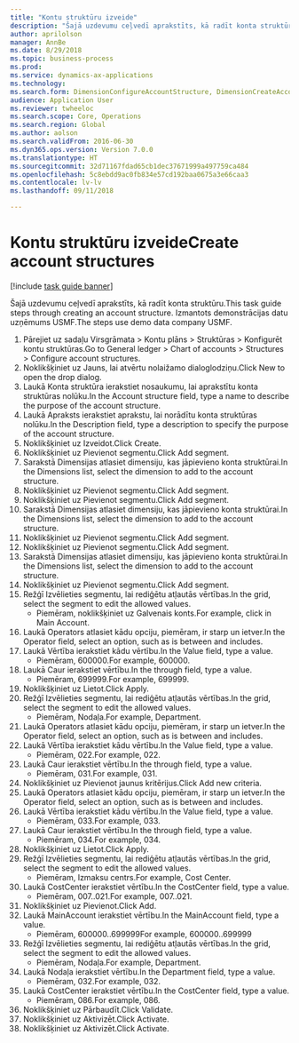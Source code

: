```yaml
--- 
title: "Kontu struktūru izveide"
description: "Šajā uzdevumu ceļvedī aprakstīts, kā radīt konta struktūru."
author: aprilolson
manager: AnnBe
ms.date: 8/29/2018
ms.topic: business-process
ms.prod: 
ms.service: dynamics-ax-applications
ms.technology: 
ms.search.form: DimensionConfigureAccountStructure, DimensionCreateAccountStructure, DimensionHierarchyAddLevel, DimensionHierarchyConstraintActivate
audience: Application User
ms.reviewer: twheeloc
ms.search.scope: Core, Operations
ms.search.region: Global
ms.author: aolson
ms.search.validFrom: 2016-06-30
ms.dyn365.ops.version: Version 7.0.0
ms.translationtype: HT
ms.sourcegitcommit: 32d71167fdad65cb1dec37671999a497759ca484
ms.openlocfilehash: 5c8ebdd9ac0fb834e57cd192baa0675a3e66caa3
ms.contentlocale: lv-lv
ms.lasthandoff: 09/11/2018

---
```

# <a name="create-account-structures"></a><span data-ttu-id="6dbee-103">Kontu struktūru izveide</span><span class="sxs-lookup"><span data-stu-id="6dbee-103">Create account structures</span></span>

[!include [task guide banner](../../includes/task-guide-banner.md)]

<span data-ttu-id="6dbee-104">Šajā uzdevumu ceļvedī aprakstīts, kā radīt konta struktūru.</span><span class="sxs-lookup"><span data-stu-id="6dbee-104">This task guide steps through creating an account structure.</span></span> <span data-ttu-id="6dbee-105">Izmantots demonstrācijas datu uzņēmums USMF.</span><span class="sxs-lookup"><span data-stu-id="6dbee-105">The steps use demo data company USMF.</span></span>

1. <span data-ttu-id="6dbee-106">Pārejiet uz sadaļu Virsgrāmata > Kontu plāns > Struktūras > Konfigurēt kontu struktūras.</span><span class="sxs-lookup"><span data-stu-id="6dbee-106">Go to General ledger > Chart of accounts > Structures > Configure account structures.</span></span>
2. <span data-ttu-id="6dbee-107">Noklikšķiniet uz Jauns, lai atvērtu nolaižamo dialoglodziņu.</span><span class="sxs-lookup"><span data-stu-id="6dbee-107">Click New to open the drop dialog.</span></span>
3. <span data-ttu-id="6dbee-108">Laukā Konta struktūra ierakstiet nosaukumu, lai aprakstītu konta struktūras nolūku.</span><span class="sxs-lookup"><span data-stu-id="6dbee-108">In the Account structure field, type a name to describe the purpose of the account structure.</span></span>
4. <span data-ttu-id="6dbee-109">Laukā Apraksts ierakstiet aprakstu, lai norādītu konta struktūras nolūku.</span><span class="sxs-lookup"><span data-stu-id="6dbee-109">In the Description field, type a description to specify the purpose of the account structure.</span></span>
5. <span data-ttu-id="6dbee-110">Noklikšķiniet uz Izveidot.</span><span class="sxs-lookup"><span data-stu-id="6dbee-110">Click Create.</span></span>
6. <span data-ttu-id="6dbee-111">Noklikšķiniet uz Pievienot segmentu.</span><span class="sxs-lookup"><span data-stu-id="6dbee-111">Click Add segment.</span></span>
7. <span data-ttu-id="6dbee-112">Sarakstā Dimensijas atlasiet dimensiju, kas jāpievieno konta struktūrai.</span><span class="sxs-lookup"><span data-stu-id="6dbee-112">In the Dimensions list, select the dimension to add to the account structure.</span></span>
8. <span data-ttu-id="6dbee-113">Noklikšķiniet uz Pievienot segmentu.</span><span class="sxs-lookup"><span data-stu-id="6dbee-113">Click Add segment.</span></span>
9. <span data-ttu-id="6dbee-114">Noklikšķiniet uz Pievienot segmentu.</span><span class="sxs-lookup"><span data-stu-id="6dbee-114">Click Add segment.</span></span>
10. <span data-ttu-id="6dbee-115">Sarakstā Dimensijas atlasiet dimensiju, kas jāpievieno konta struktūrai.</span><span class="sxs-lookup"><span data-stu-id="6dbee-115">In the Dimensions list, select the dimension to add to the account structure.</span></span>
11. <span data-ttu-id="6dbee-116">Noklikšķiniet uz Pievienot segmentu.</span><span class="sxs-lookup"><span data-stu-id="6dbee-116">Click Add segment.</span></span>
12. <span data-ttu-id="6dbee-117">Noklikšķiniet uz Pievienot segmentu.</span><span class="sxs-lookup"><span data-stu-id="6dbee-117">Click Add segment.</span></span>
13. <span data-ttu-id="6dbee-118">Sarakstā Dimensijas atlasiet dimensiju, kas jāpievieno konta struktūrai.</span><span class="sxs-lookup"><span data-stu-id="6dbee-118">In the Dimensions list, select the dimension to add to the account structure.</span></span>
14. <span data-ttu-id="6dbee-119">Noklikšķiniet uz Pievienot segmentu.</span><span class="sxs-lookup"><span data-stu-id="6dbee-119">Click Add segment.</span></span>
15. <span data-ttu-id="6dbee-120">Režģī Izvēlieties segmentu, lai rediģētu atļautās vērtības.</span><span class="sxs-lookup"><span data-stu-id="6dbee-120">In the grid, select the segment to edit the allowed values.</span></span>
    * <span data-ttu-id="6dbee-121">Piemēram, noklikšķiniet uz Galvenais konts.</span><span class="sxs-lookup"><span data-stu-id="6dbee-121">For example, click in Main Account.</span></span>  
16. <span data-ttu-id="6dbee-122">Laukā Operators atlasiet kādu opciju, piemēram, ir starp un ietver.</span><span class="sxs-lookup"><span data-stu-id="6dbee-122">In the Operator field, select an option, such as is between and includes.</span></span>
17. <span data-ttu-id="6dbee-123">Laukā Vērtība ierakstiet kādu vērtību.</span><span class="sxs-lookup"><span data-stu-id="6dbee-123">In the Value field, type a value.</span></span>
    * <span data-ttu-id="6dbee-124">Piemēram, 600000.</span><span class="sxs-lookup"><span data-stu-id="6dbee-124">For example, 600000.</span></span>  
18. <span data-ttu-id="6dbee-125">Laukā Caur ierakstiet vērtību.</span><span class="sxs-lookup"><span data-stu-id="6dbee-125">In the through field, type a value.</span></span>
    * <span data-ttu-id="6dbee-126">Piemēram, 699999.</span><span class="sxs-lookup"><span data-stu-id="6dbee-126">For example, 699999.</span></span>  
19. <span data-ttu-id="6dbee-127">Noklikšķiniet uz Lietot.</span><span class="sxs-lookup"><span data-stu-id="6dbee-127">Click Apply.</span></span>
20. <span data-ttu-id="6dbee-128">Režģī Izvēlieties segmentu, lai rediģētu atļautās vērtības.</span><span class="sxs-lookup"><span data-stu-id="6dbee-128">In the grid, select the segment to edit the allowed values.</span></span>
    * <span data-ttu-id="6dbee-129">Piemēram, Nodaļa.</span><span class="sxs-lookup"><span data-stu-id="6dbee-129">For example, Department.</span></span>  
21. <span data-ttu-id="6dbee-130">Laukā Operators atlasiet kādu opciju, piemēram, ir starp un ietver.</span><span class="sxs-lookup"><span data-stu-id="6dbee-130">In the Operator field, select an option, such as is between and includes.</span></span>
22. <span data-ttu-id="6dbee-131">Laukā Vērtība ierakstiet kādu vērtību.</span><span class="sxs-lookup"><span data-stu-id="6dbee-131">In the Value field, type a value.</span></span>
    * <span data-ttu-id="6dbee-132">Piemēram, 022.</span><span class="sxs-lookup"><span data-stu-id="6dbee-132">For example, 022.</span></span>  
23. <span data-ttu-id="6dbee-133">Laukā Caur ierakstiet vērtību.</span><span class="sxs-lookup"><span data-stu-id="6dbee-133">In the through field, type a value.</span></span>
    * <span data-ttu-id="6dbee-134">Piemēram, 031.</span><span class="sxs-lookup"><span data-stu-id="6dbee-134">For example, 031.</span></span>  
24. <span data-ttu-id="6dbee-135">Noklikšķiniet uz Pievienot jaunus kritērijus.</span><span class="sxs-lookup"><span data-stu-id="6dbee-135">Click Add new criteria.</span></span>
25. <span data-ttu-id="6dbee-136">Laukā Operators atlasiet kādu opciju, piemēram, ir starp un ietver.</span><span class="sxs-lookup"><span data-stu-id="6dbee-136">In the Operator field, select an option, such as is between and includes.</span></span>
26. <span data-ttu-id="6dbee-137">Laukā Vērtība ierakstiet kādu vērtību.</span><span class="sxs-lookup"><span data-stu-id="6dbee-137">In the Value field, type a value.</span></span>
    * <span data-ttu-id="6dbee-138">Piemēram, 033.</span><span class="sxs-lookup"><span data-stu-id="6dbee-138">For example, 033.</span></span>  
27. <span data-ttu-id="6dbee-139">Laukā Caur ierakstiet vērtību.</span><span class="sxs-lookup"><span data-stu-id="6dbee-139">In the through field, type a value.</span></span>
    * <span data-ttu-id="6dbee-140">Piemēram, 034.</span><span class="sxs-lookup"><span data-stu-id="6dbee-140">For example, 034.</span></span>  
28. <span data-ttu-id="6dbee-141">Noklikšķiniet uz Lietot.</span><span class="sxs-lookup"><span data-stu-id="6dbee-141">Click Apply.</span></span>
29. <span data-ttu-id="6dbee-142">Režģī Izvēlieties segmentu, lai rediģētu atļautās vērtības.</span><span class="sxs-lookup"><span data-stu-id="6dbee-142">In the grid, select the segment to edit the allowed values.</span></span>
    * <span data-ttu-id="6dbee-143">Piemēram, Izmaksu centrs.</span><span class="sxs-lookup"><span data-stu-id="6dbee-143">For example, Cost Center.</span></span>  
30. <span data-ttu-id="6dbee-144">Laukā CostCenter ierakstiet vērtību.</span><span class="sxs-lookup"><span data-stu-id="6dbee-144">In the CostCenter field, type a value.</span></span>
    * <span data-ttu-id="6dbee-145">Piemēram, 007..021.</span><span class="sxs-lookup"><span data-stu-id="6dbee-145">For example, 007..021.</span></span>  
31. <span data-ttu-id="6dbee-146">Noklikšķiniet uz Pievienot.</span><span class="sxs-lookup"><span data-stu-id="6dbee-146">Click Add.</span></span>
32. <span data-ttu-id="6dbee-147">Laukā MainAccount ierakstiet vērtību.</span><span class="sxs-lookup"><span data-stu-id="6dbee-147">In the MainAccount field, type a value.</span></span>
    * <span data-ttu-id="6dbee-148">Piemēram, 600000..699999</span><span class="sxs-lookup"><span data-stu-id="6dbee-148">For example, 600000..699999</span></span>  
33. <span data-ttu-id="6dbee-149">Režģī Izvēlieties segmentu, lai rediģētu atļautās vērtības.</span><span class="sxs-lookup"><span data-stu-id="6dbee-149">In the grid, select the segment to edit the allowed values.</span></span>
    * <span data-ttu-id="6dbee-150">Piemēram, Nodaļa.</span><span class="sxs-lookup"><span data-stu-id="6dbee-150">For example, Department.</span></span>  
34. <span data-ttu-id="6dbee-151">Laukā Nodaļa ierakstiet vērtību.</span><span class="sxs-lookup"><span data-stu-id="6dbee-151">In the Department field, type a value.</span></span>
    * <span data-ttu-id="6dbee-152">Piemēram, 032.</span><span class="sxs-lookup"><span data-stu-id="6dbee-152">For example, 032.</span></span>  
35. <span data-ttu-id="6dbee-153">Laukā CostCenter ierakstiet vērtību.</span><span class="sxs-lookup"><span data-stu-id="6dbee-153">In the CostCenter field, type a value.</span></span>
    * <span data-ttu-id="6dbee-154">Piemēram, 086.</span><span class="sxs-lookup"><span data-stu-id="6dbee-154">For example, 086.</span></span>  
36. <span data-ttu-id="6dbee-155">Noklikšķiniet uz Pārbaudīt.</span><span class="sxs-lookup"><span data-stu-id="6dbee-155">Click Validate.</span></span>
37. <span data-ttu-id="6dbee-156">Noklikšķiniet uz Aktivizēt.</span><span class="sxs-lookup"><span data-stu-id="6dbee-156">Click Activate.</span></span>
38. <span data-ttu-id="6dbee-157">Noklikšķiniet uz Aktivizēt.</span><span class="sxs-lookup"><span data-stu-id="6dbee-157">Click Activate.</span></span>


